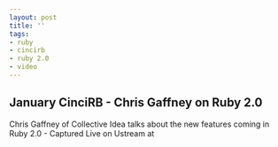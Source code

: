 ```yaml
---
layout: post
title: ''
tags:
- ruby
- cincirb
- ruby 2.0
- video
---
```

  

## January CinciRB - Chris Gaffney on Ruby 2.0

Chris Gaffney of Collective Idea talks about the new features coming in Ruby
2.0 - Captured Live on Ustream at
